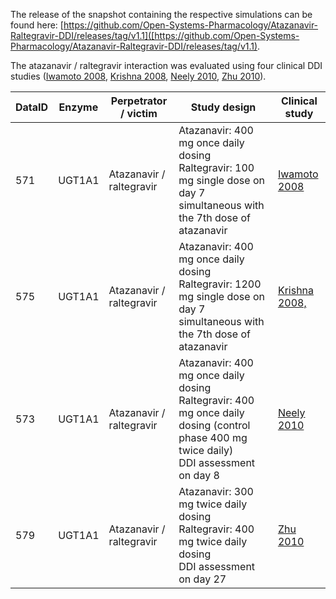 The release of the snapshot containing the respective simulations can be found here:
[https://github.com/Open-Systems-Pharmacology/Atazanavir-Raltegravir-DDI/releases/tag/v1.1]([https://github.com/Open-Systems-Pharmacology/Atazanavir-Raltegravir-DDI/releases/tag/v1.1).

The atazanavir / raltegravir interaction was evaluated using four clinical DDI studies ([Iwamoto 2008](#4-references), [Krishna 2008](#4-references), [Neely 2010](#4-references), [Zhu 2010](#4-references)).



| DataID | Enzyme | Perpetrator / victim     | Study design                                                 | Clinical study                 |
| ------ | ------ | ------------------------ | ------------------------------------------------------------ | ------------------------------ |
| 571    | UGT1A1 | Atazanavir / raltegravir | Atazanavir: 400 mg once daily dosing<br />Raltegravir: 100 mg single dose on day 7 simultaneous with the 7th dose of atazanavir | [Iwamoto 2008](#4-references)  |
| 575    | UGT1A1 | Atazanavir / raltegravir | Atazanavir: 400 mg once daily dosing<br />Raltegravir: 1200 mg single dose on day 7 simultaneous with the 7th dose of atazanavir | [Krishna 2008,](#4-references) |
| 573    | UGT1A1 | Atazanavir / raltegravir | Atazanavir: 400 mg once daily dosing<br />Raltegravir: 400 mg once daily dosing (control phase 400 mg twice daily)<br />DDI assessment on day 8 | [Neely 2010](#4-references)    |
| 579    | UGT1A1 | Atazanavir / raltegravir | Atazanavir: 300 mg twice daily dosing<br />Raltegravir: 400 mg twice daily dosing <br />DDI assessment on day 27 | [Zhu 2010](#4-references)      |

